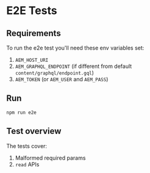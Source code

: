 # E2E Tests

## Requirements

To run the e2e test you'll need these env variables set:
  1. `AEM_HOST_URI`
  2. `AEM_GRAPHQL_ENDPOINT` (if different from default  `content/graphql/endpoint.gql`)
  3. `AEM_TOKEN` (or `AEM_USER` and `AEM_PASS`)

## Run

`npm run e2e`

## Test overview

The tests cover:

1. Malformed required params
2. `read` APIs
